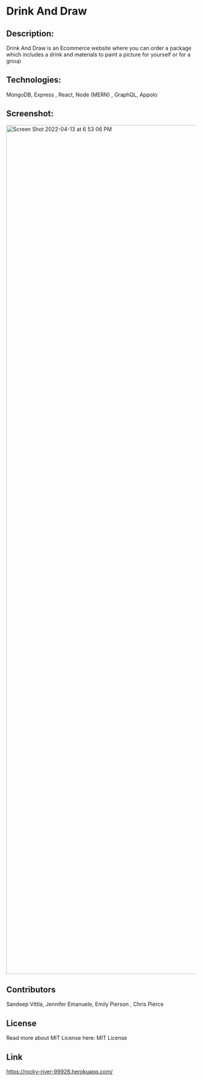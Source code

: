 # Drink And Draw

## Description:
Drink And Draw is an Ecommerce website where you can order a package which includes a drink and materials to paint a picture for yourself or for a group

## Technologies:

MongoDB, Express , React, Node (MERN) , GraphQL, Appolo

## Screenshot:
<img width="2240" alt="Screen Shot 2022-04-13 at 6 53 06 PM" src="https://user-images.githubusercontent.com/89868916/163282858-662fd889-802f-415b-b350-0c024e174cfa.png">



## Contributors
Sandeep Vittla, Jennifer Emanuele, Emily Pierson , Chris Pierce


## License
Read more about MIT License here: MIT License

## Link
https://rocky-river-99926.herokuapp.com/
